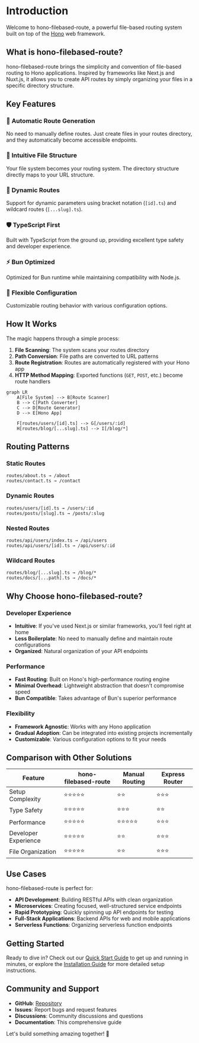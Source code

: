 # Introduction

Welcome to hono-filebased-route, a powerful file-based routing system built on top of the [Hono](https://hono.dev/) web framework.

## What is hono-filebased-route?

hono-filebased-route brings the simplicity and convention of file-based routing to Hono applications. Inspired by frameworks like Next.js and Nuxt.js, it allows you to create API routes by simply organizing your files in a specific directory structure.

## Key Features

### 🚀 **Automatic Route Generation**
No need to manually define routes. Just create files in your routes directory, and they automatically become accessible endpoints.

### 📁 **Intuitive File Structure**
Your file system becomes your routing system. The directory structure directly maps to your URL structure.

### 🔄 **Dynamic Routes**
Support for dynamic parameters using bracket notation (`[id].ts`) and wildcard routes (`[...slug].ts`).

### 🛡️ **TypeScript First**
Built with TypeScript from the ground up, providing excellent type safety and developer experience.

### ⚡ **Bun Optimized**
Optimized for Bun runtime while maintaining compatibility with Node.js.

### 🔧 **Flexible Configuration**
Customizable routing behavior with various configuration options.

## How It Works

The magic happens through a simple process:

1. **File Scanning**: The system scans your routes directory
2. **Path Conversion**: File paths are converted to URL patterns
3. **Route Registration**: Routes are automatically registered with your Hono app
4. **HTTP Method Mapping**: Exported functions (`GET`, `POST`, etc.) become route handlers

```mermaid
graph LR
    A[File System] --> B[Route Scanner]
    B --> C[Path Converter]
    C --> D[Route Generator]
    D --> E[Hono App]
    
    F[routes/users/[id].ts] --> G[/users/:id]
    H[routes/blog/[...slug].ts] --> I[/blog/*]
```

## Routing Patterns

### Static Routes
```
routes/about.ts → /about
routes/contact.ts → /contact
```

### Dynamic Routes
```
routes/users/[id].ts → /users/:id
routes/posts/[slug].ts → /posts/:slug
```

### Nested Routes
```
routes/api/users/index.ts → /api/users
routes/api/users/[id].ts → /api/users/:id
```

### Wildcard Routes
```
routes/blog/[...slug].ts → /blog/*
routes/docs/[...path].ts → /docs/*
```

## Why Choose hono-filebased-route?

### **Developer Experience**
- **Intuitive**: If you've used Next.js or similar frameworks, you'll feel right at home
- **Less Boilerplate**: No need to manually define and maintain route configurations
- **Organized**: Natural organization of your API endpoints

### **Performance**
- **Fast Routing**: Built on Hono's high-performance routing engine
- **Minimal Overhead**: Lightweight abstraction that doesn't compromise speed
- **Bun Compatible**: Takes advantage of Bun's superior performance

### **Flexibility**
- **Framework Agnostic**: Works with any Hono application
- **Gradual Adoption**: Can be integrated into existing projects incrementally
- **Customizable**: Various configuration options to fit your needs

## Comparison with Other Solutions

| Feature | hono-filebased-route | Manual Routing | Express Router |
|---------|---------------------|----------------|----------------|
| Setup Complexity | ⭐⭐⭐⭐⭐ | ⭐⭐ | ⭐⭐⭐ |
| Type Safety | ⭐⭐⭐⭐⭐ | ⭐⭐⭐ | ⭐⭐ |
| Performance | ⭐⭐⭐⭐⭐ | ⭐⭐⭐⭐⭐ | ⭐⭐⭐ |
| Developer Experience | ⭐⭐⭐⭐⭐ | ⭐⭐ | ⭐⭐⭐ |
| File Organization | ⭐⭐⭐⭐⭐ | ⭐⭐ | ⭐⭐⭐ |

## Use Cases

hono-filebased-route is perfect for:

- **API Development**: Building RESTful APIs with clean organization
- **Microservices**: Creating focused, well-structured service endpoints
- **Rapid Prototyping**: Quickly spinning up API endpoints for testing
- **Full-Stack Applications**: Backend APIs for web and mobile applications
- **Serverless Functions**: Organizing serverless function endpoints

## Getting Started

Ready to dive in? Check out our [Quick Start Guide](/quick-started) to get up and running in minutes, or explore the [Installation Guide](/guide/installation) for more detailed setup instructions.

## Community and Support

- **GitHub**: [Repository](https://github.com/your-repo/hono-filebased-route)
- **Issues**: Report bugs and request features
- **Discussions**: Community discussions and questions
- **Documentation**: This comprehensive guide

Let's build something amazing together! 🚀